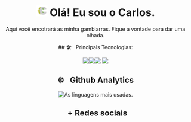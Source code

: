 <div align='center'>
<h1><img width="30" src="./.github/logoC.png"> Olá! Eu sou o Carlos.</h1>

Aqui você encotrará as minha gambiarras. Fique a vontade para dar uma olhada.

<p></p>
## 🛠 &nbsp; Principais Tecnologias:

<p>
 <img src="https://cdn.jsdelivr.net/gh/devicons/devicon/icons/html5/html5-plain-wordmark.svg" width=40px/><img src="https://cdn.jsdelivr.net/gh/devicons/devicon/icons/css3/css3-plain-wordmark.svg" width=40px/><img src="https://cdn.jsdelivr.net/gh/devicons/devicon/icons/sass/sass-original.svg" width=40 /> <img width = 30 src="https://cdn.jsdelivr.net/gh/devicons/devicon/icons/javascript/javascript-plain.svg" />
          
</p>

## ⚙ &nbsp; Github Analytics

<div>
  <p>
    <img width="500em" src="https://github-readme-stats.vercel.app/api/top-langs/?username=carloscunha611&layout=compact&theme=dark" alt="As linguagens mais usadas."/>
  </p>
<div>

## &nbsp; + Redes sociais

  <div>
   
  </div>
  
</div>
